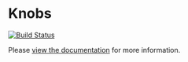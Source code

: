 Knobs
=====

[![Build Status](https://jenkins.svc.oncue.com:8443/job/WebServices-knobs/badge/icon)](https://jenkins.svc.oncue.com:8443/job/WebServices-knobs/)

Please [view the documentation](https://github.oncue.verizon.net/pages/intelmedia/knobs/) for more information.
